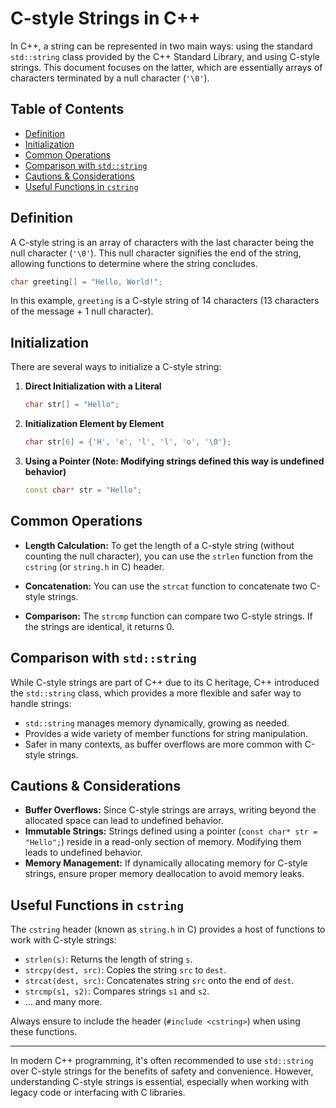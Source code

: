 # C-style Strings in C++

In C++, a string can be represented in two main ways: using the standard `std::string` class provided by the C++ Standard Library, and using C-style strings. This document focuses on the latter, which are essentially arrays of characters terminated by a null character (`'\0'`).

## Table of Contents

- [Definition](#definition)
- [Initialization](#initialization)
- [Common Operations](#common-operations)
- [Comparison with `std::string`](#comparison-with-stdstring)
- [Cautions & Considerations](#cautions--considerations)
- [Useful Functions in `cstring`](#useful-functions-in-cstring)

## Definition

A C-style string is an array of characters with the last character being the null character (`'\0'`). This null character signifies the end of the string, allowing functions to determine where the string concludes.

```cpp
char greeting[] = "Hello, World!";
```

In this example, `greeting` is a C-style string of 14 characters (13 characters of the message + 1 null character).

## Initialization

There are several ways to initialize a C-style string:

1. **Direct Initialization with a Literal**

    ```cpp
    char str[] = "Hello";
    ```

2. **Initialization Element by Element**

    ```cpp
    char str[6] = {'H', 'e', 'l', 'l', 'o', '\0'};
    ```

3. **Using a Pointer (Note: Modifying strings defined this way is undefined behavior)**

    ```cpp
    const char* str = "Hello";
    ```

## Common Operations

- **Length Calculation:** To get the length of a C-style string (without counting the null character), you can use the `strlen` function from the `cstring` (or `string.h` in C) header.

- **Concatenation:** You can use the `strcat` function to concatenate two C-style strings.

- **Comparison:** The `strcmp` function can compare two C-style strings. If the strings are identical, it returns 0.

## Comparison with `std::string`

While C-style strings are part of C++ due to its C heritage, C++ introduced the `std::string` class, which provides a more flexible and safer way to handle strings:

- `std::string` manages memory dynamically, growing as needed.
- Provides a wide variety of member functions for string manipulation.
- Safer in many contexts, as buffer overflows are more common with C-style strings.

## Cautions & Considerations

- **Buffer Overflows:** Since C-style strings are arrays, writing beyond the allocated space can lead to undefined behavior.
- **Immutable Strings:** Strings defined using a pointer (`const char* str = "Hello";`) reside in a read-only section of memory. Modifying them leads to undefined behavior.
- **Memory Management:** If dynamically allocating memory for C-style strings, ensure proper memory deallocation to avoid memory leaks.

## Useful Functions in `cstring`

The `cstring` header (known as `string.h` in C) provides a host of functions to work with C-style strings:

- `strlen(s)`: Returns the length of string `s`.
- `strcpy(dest, src)`: Copies the string `src` to `dest`.
- `strcat(dest, src)`: Concatenates string `src` onto the end of `dest`.
- `strcmp(s1, s2)`: Compares strings `s1` and `s2`.
- ... and many more.

Always ensure to include the header (`#include <cstring>`) when using these functions.

---

In modern C++ programming, it's often recommended to use `std::string` over C-style strings for the benefits of safety and convenience. However, understanding C-style strings is essential, especially when working with legacy code or interfacing with C libraries.